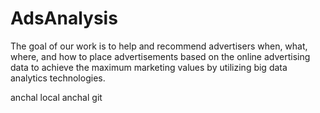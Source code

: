 # AdsAnalysis

The goal of our work is to help and recommend advertisers when, what, where, and how to place advertisements based on the online advertising data to achieve the maximum marketing values by utilizing big data analytics technologies.

anchal local
anchal git
